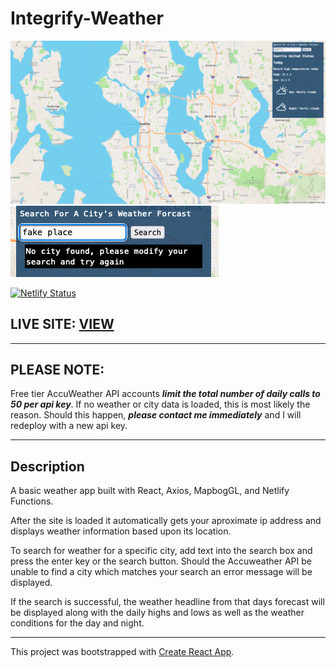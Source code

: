 # Integrify-Weather

![UI Main](./integrify-weather-main.png)
![error message](./weather-app-err.png)

[![Netlify Status](https://api.netlify.com/api/v1/badges/76ffdd5a-d41a-4aa7-8fb2-36157916ba14/deploy-status)](https://app.netlify.com/sites/clinquant-crumble-c3992b/deploys)

## LIVE SITE: [VIEW](https://634ef09c47ba24175db80eae--clinquant-crumble-c3992b.netlify.app)

---

## PLEASE NOTE:

Free tier AccuWeather API accounts _**limit the total number of daily calls to 50 per api key**_. If no weather or city data is loaded, this is most likely the reason. Should this happen, _**please contact me immediately**_ and I will redeploy with a new api key.

---

## Description

A basic weather app built with React, Axios, MapbogGL, and Netlify Functions.

After the site is loaded it automatically gets your aproximate ip address and displays weather information based upon its location.

To search for weather for a specific city, add text into the search box and press the enter key or the search button. Should the Accuweather API be unable to find a city which matches your search an error message will be displayed.

If the search is successful, the weather headline from that days forecast will be displayed along with the daily highs and lows as well as the weather conditions for the day and night.

---

This project was bootstrapped with [Create React App](https://github.com/facebook/create-react-app).
